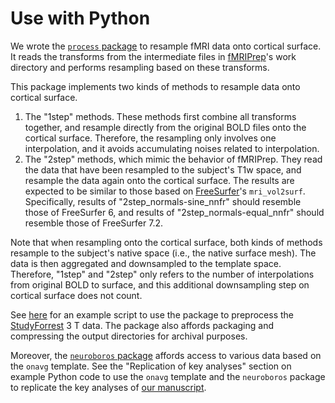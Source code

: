# Use with Python

We wrote the [`process` package](https://github.com/feilong/process) to resample fMRI data onto cortical surface.
It reads the transforms from the intermediate files in [fMRIPrep](https://fmriprep.org/en/stable/)'s work directory and performs resampling based on these transforms.

This package implements two kinds of methods to resample data onto cortical surface.
1.  The "1step" methods.
    These methods first combine all transforms together, and resample directly from the original BOLD files onto the cortical surface.
    Therefore, the resampling only involves one interpolation, and it avoids accumulating noises related to interpolation.
2.  The "2step" methods, which mimic the behavior of fMRIPrep.
    They read the data that have been resampled to the subject's T1w space, and resample the data again onto the cortical surface.
    The results are expected to be similar to those based on [FreeSurfer](https://surfer.nmr.mgh.harvard.edu/)'s `mri_vol2surf`.
    Specifically, results of "2step_normals-sine_nnfr" should resemble those of FreeSurfer 6, and results of "2step_normals-equal_nnfr" should resemble those of FreeSurfer 7.2.

Note that when resampling onto the cortical surface, both kinds of methods resample to the subject's native space (i.e., the native surface mesh).
The data is then aggregated and downsampled to the template space.
Therefore, "1step" and "2step" only refers to the number of interpolations from original BOLD to surface, and this additional downsampling step on cortical surface does not count.

See [here](https://github.com/feilong/process/blob/main/scripts/forrest.py) for an example script to use the package to preprocess the [StudyForrest](https://www.studyforrest.org/) 3 T data. The package also affords packaging and compressing the output directories for archival purposes.

Moreover, the [`neuroboros` package](https://neuroboros.github.io/) affords access to various data based on the `onavg` template.
See the "Replication of key analyses" section on example Python code to use the `onavg` template and the `neuroboros` package to replicate the key analyses of [our manuscript](https://doi.org/10.1101/2023.03.21.533686).
